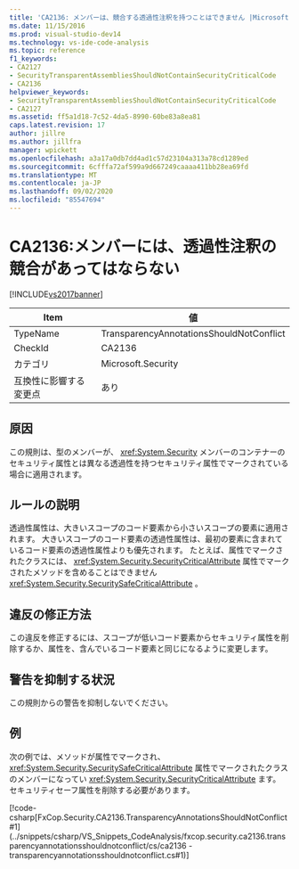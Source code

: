 ```yaml
---
title: 'CA2136: メンバーは、競合する透過性注釈を持つことはできません |Microsoft Docs'
ms.date: 11/15/2016
ms.prod: visual-studio-dev14
ms.technology: vs-ide-code-analysis
ms.topic: reference
f1_keywords:
- CA2127
- SecurityTransparentAssembliesShouldNotContainSecurityCriticalCode
- CA2136
helpviewer_keywords:
- SecurityTransparentAssembliesShouldNotContainSecurityCriticalCode
- CA2127
ms.assetid: ff5a1d18-7c52-4da5-8990-60be83a8ea81
caps.latest.revision: 17
author: jillre
ms.author: jillfra
manager: wpickett
ms.openlocfilehash: a3a17a0db7dd4ad1c57d23104a313a78cd1289ed
ms.sourcegitcommit: 6cfffa72af599a9d667249caaaa411bb28ea69fd
ms.translationtype: MT
ms.contentlocale: ja-JP
ms.lasthandoff: 09/02/2020
ms.locfileid: "85547694"
---
```

# <a name="ca2136-members-should-not-have-conflicting-transparency-annotations"></a>CA2136:メンバーには、透過性注釈の競合があってはならない
[!INCLUDE[vs2017banner](../includes/vs2017banner.md)]

|Item|値|
|-|-|
|TypeName|TransparencyAnnotationsShouldNotConflict|
|CheckId|CA2136|
|カテゴリ|Microsoft.Security|
|互換性に影響する変更点|あり|

## <a name="cause"></a>原因
 この規則は、型のメンバーが、 <xref:System.Security> メンバーのコンテナーのセキュリティ属性とは異なる透過性を持つセキュリティ属性でマークされている場合に適用されます。

## <a name="rule-description"></a>ルールの説明
 透過性属性は、大きいスコープのコード要素から小さいスコープの要素に適用されます。 大きいスコープのコード要素の透過性属性は、最初の要素に含まれているコード要素の透過性属性よりも優先されます。 たとえば、属性でマークされたクラスには、 <xref:System.Security.SecurityCriticalAttribute> 属性でマークされたメソッドを含めることはできません <xref:System.Security.SecuritySafeCriticalAttribute> 。

## <a name="how-to-fix-violations"></a>違反の修正方法
 この違反を修正するには、スコープが低いコード要素からセキュリティ属性を削除するか、属性を、含んでいるコード要素と同じになるように変更します。

## <a name="when-to-suppress-warnings"></a>警告を抑制する状況
 この規則からの警告を抑制しないでください。

## <a name="example"></a>例
 次の例では、メソッドが属性でマークされ、 <xref:System.Security.SecuritySafeCriticalAttribute> 属性でマークされたクラスのメンバーになってい <xref:System.Security.SecurityCriticalAttribute> ます。 セキュリティセーフ属性を削除する必要があります。

 [!code-csharp[FxCop.Security.CA2136.TransparencyAnnotationsShouldNotConflict#1](../snippets/csharp/VS_Snippets_CodeAnalysis/fxcop.security.ca2136.transparencyannotationsshouldnotconflict/cs/ca2136 - transparencyannotationsshouldnotconflict.cs#1)]
